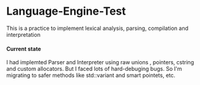 # Language-Engine-Test
This is a practice to implement lexical analysis, parsing, compilation and interpretation
#### Current state
I had implemted Parser and Interpreter using raw unions , pointers, cstring and custom allocators.
But I faced lots of hard-debuging bugs. 
So I'm migrating to safer methods like std::variant and smart pointets, etc.

